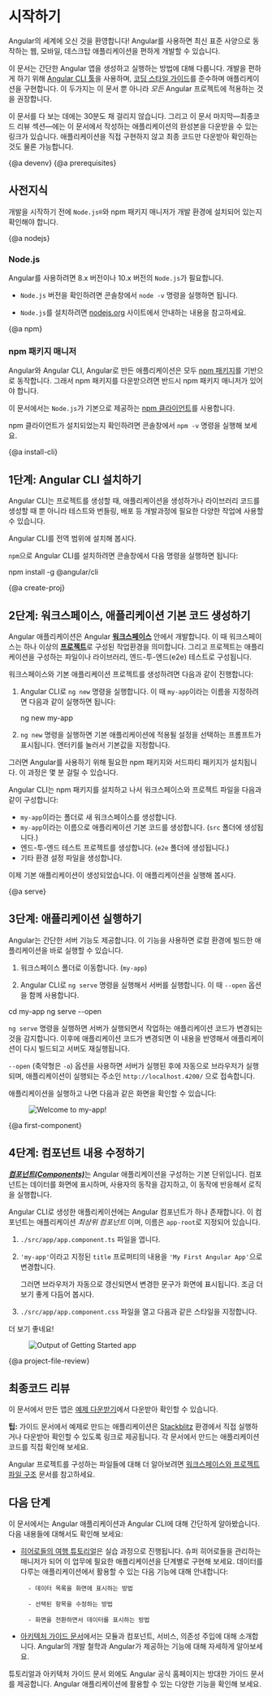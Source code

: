 <!--
# Getting started 
-->
# 시작하기

<!--
Welcome to Angular! Angular helps you build modern applications for the web, mobile, or desktop.  

This guide shows you how to build and run a simple Angular
app. You'll use the [Angular CLI tool](cli "CLI command reference") to accelerate development, 
while adhering to the [Style Guide](guide/styleguide "Angular style guide") recommendations that
benefit _every_ Angular project.

This guide takes less than 30 minutes to complete. 
At the end of this guide&mdash;as part of final code review&mdash;there is a link to download a copy of the final application code. (If you don't execute the commands in this guide, you can still download the final application code.)
-->
Angular의 세계에 오신 것을 환영합니다! Angular를 사용하면 최신 표준 사양으로 동작하는 웹, 모바일, 데스크탑 애플리케이션을 편하게 개발할 수 있습니다.

이 문서는 간단한 Angular 앱을 생성하고 실행하는 방법에 대해 다룹니다.
개발을 편하게 하기 위해 [Angular CLI 툴](cli "CLI command reference")을 사용하며, [코딩 스타일 가이드](guide/styleguide "Angular style guide")를 준수하며 애플리케이션을 구현합니다.
이 두가지는 이 문서 뿐 아니라 _모든_ Angular 프로젝트에 적용하는 것을 권장합니다.

이 문서를 다 보는 데에는 30분도 채 걸리지 않습니다.
그리고 이 문서 마지막&mdash;최종코드 리뷰 섹션&mdash;에는 이 문서에서 작성하는 애플리케이션의 완성본을 다운받을 수 있는 링크가 있습니다.
애플리케이션을 직접 구현하지 않고 최종 코드만 다운받아 확인하는 것도 물론 가능합니다.

{@a devenv}
{@a prerequisites}
<!--
## Prerequisites 
-->
## 사전지식

<!--
Before you begin, make sure your development environment includes `Node.js®` and an npm package manager. 
-->
개발을 시작하기 전에 `Node.js®`와 npm 패키지 매니저가 개발 환경에 설치되어 있는지 확인해야 합니다.

{@a nodejs}
### Node.js

<!--
Angular requires `Node.js` version 8.x or 10.x.

* To check your version, run `node -v` in a terminal/console window.

* To get `Node.js`, go to [nodejs.org](https://nodejs.org "Nodejs.org").
-->
Angular를 사용하려면 8.x 버전이나 10.x 버전의 `Node.js`가 필요합니다.

* `Node.js` 버전을 확인하려면 콘솔창에서 `node -v` 명령을 실행하면 됩니다.

* `Node.js`를 설치하려면 [nodejs.org](https://nodejs.org "Nodejs.org") 사이트에서 안내하는 내용을 참고하세요.

{@a npm}
<!--
### npm package manager
-->
### npm 패키지 매니저

<!--
Angular, the Angular CLI, and Angular apps depend on features and functionality provided by libraries that are available as [npm packages](https://docs.npmjs.com/getting-started/what-is-npm). To download and install npm packages, you must have an npm package manager. 

This Quick Start uses the [npm client](https://docs.npmjs.com/cli/install) command line interface, which is installed with `Node.js` by default. 

To check that you have the npm client installed, run `npm -v` in a terminal/console window.
-->
Angular와 Angular CLI, Angular로 만든 애플리케이션은 모두 [npm 패키지](https://docs.npmjs.com/getting-started/what-is-npm)를 기반으로 동작합니다.
그래서 npm 패키지를 다운받으려면 반드시 npm 패키지 매니저가 있어야 합니다.

이 문서에서는 `Node.js`가 기본으로 제공하는 [npm 클라이언트](https://docs.npmjs.com/cli/install)를 사용합니다.

npm 클라이언트가 설치되었는지 확인하려면 콘솔창에서 `npm -v` 명령을 실행해 보세요.

{@a install-cli}

<!--
## Step 1: Install the Angular CLI
-->
## 1단계: Angular CLI 설치하기

<!--
You use the Angular CLI 
to create projects, generate application and library code, and perform a variety of ongoing development tasks such as testing, bundling, and deployment.

Install the Angular CLI globally. 

To install the CLI using `npm`, open a terminal/console window and enter the following command:
-->
Angular CLI는 프로젝트를 생성할 때, 애플리케이션을 생성하거나 라이브러리 코드를 생성할 때 뿐 아니라 테스트와 번들링, 배포  등 개발과정에 필요한 다양한 작업에 사용할 수 있습니다.

Angular CLI를 전역 범위에 설치해 봅시다.

`npm`으로 Angular CLI를 설치하려면 콘솔창에서 다음 명령을 실행하면 됩니다:

<code-example language="sh" class="code-shell">
  npm install -g @angular/cli

</code-example>



{@a create-proj}

<!--
## Step 2: Create a workspace and initial application
-->
## 2단계: 워크스페이스, 애플리케이션 기본 코드 생성하기

<!--
You develop apps in the context of an Angular [**workspace**](guide/glossary#workspace). A workspace contains the files for one or more [**projects**](guide/glossary/#project). A project is the set of files that comprise an app, a library, or end-to-end (e2e) tests. 
-->
Angular 애플리케이션은 Angular [**워크스페이스**](guide/glossary#workspace) 안에서 개발합니다.
이 때 워크스페이스는 하나 이상의 [**프로젝트**](guide/glossary/#project)로 구성된 작업환경을 의미합니다.
그리고 프로젝트는 애플리케이션을 구성하는 파일이나 라이브러리, 엔드-투-엔드(e2e) 테스트로 구성됩니다.

<!--
To create a new workspace and initial app project: 
-->
워크스페이스와 기본 애플리케이션 프로젝트를 생성하려면 다음과 같이 진행합니다:

<!--
1. Run the CLI command `ng new` and provide the name `my-app`, as shown here: 
-->
1. Angular CLI로 `ng new` 명령을 실행합니다. 이 때 `my-app`이라는 이름을 지정하려면 다음과 같이 실행하면 됩니다:

    <code-example language="sh" class="code-shell">
      ng new my-app

    </code-example>

<!--
2. The `ng new` command prompts you for information about features to include in the initial app project. Accept the defaults by pressing the Enter or Return key. 
-->
2. `ng new` 명령을 실행하면 기본 애플리케이션에 적용될 설정을 선택하는 프롬프트가 표시됩니다.
엔터키를 눌러서 기본값을 지정합니다.

<!--
The Angular CLI installs the necessary Angular npm packages and other dependencies. This can take a few minutes. 

It also creates the following workspace and starter project files: 

* A new workspace, with a root folder named `my-app`
* An initial skeleton app project, also called `my-app` (in the `src` subfolder)
* An end-to-end test project (in the `e2e` subfolder)
* Related configuration files

The initial app project contains a simple Welcome app, ready to run. 
-->
그러면 Angular를 사용하기 위해 필요한 npm 패키지와 서드파티 패키지가 설치됩니다.
이 과정은 몇 분 걸릴 수 있습니다.

Angular CLI는 npm 패키지를 설치하고 나서 워크스페이스와 프로젝트 파일을 다음과 같이 구성합니다:

* `my-app`이라는 폴더로 새 워크스페이스를 생성합니다.
* `my-app`이라는 이름으로 애플리케이션 기본 코드를 생성합니다. (`src` 폴더에 생성됩니다.)
* 엔드-투-엔드 테스트 프로젝트를 생성합니다. (`e2e` 폴더에 생성됩니다.)
* 기타 환경 설정 파일을 생성합니다.

이제 기본 애플리케이션이 생성되었습니다. 이 애플리케이션을 실행해 봅시다.

{@a serve}

<!--
## Step 3: Serve the application
-->
## 3단계: 애플리케이션 실행하기

<!--
Angular includes a server, so that you can easily build and serve your app locally.

1. Go to the workspace folder (`my-app`).

1. Launch the server by using the CLI command `ng serve`, with the `--open` option.
-->
Angular는 간단한 서버 기능도 제공합니다. 이 기능을 사용하면 로컬 환경에 빌드한 애플리케이션을 바로 실행할 수 있습니다.

1. 워크스페이스 폴더로 이동합니다. (`my-app`)

1. Angular CLI로 `ng serve` 명령을 실행해서 서버를 실행합니다. 이 때 `--open` 옵션을 함께 사용합니다.

<code-example language="sh" class="code-shell">
  cd my-app
  ng serve --open
</code-example>

<!--
The `ng serve` command launches the server, watches your files,
and rebuilds the app as you make changes to those files.

The `--open` (or just `-o`) option automatically opens your browser
to `http://localhost:4200/`.

Your app greets you with a message:
-->
`ng serve` 명령을 실행하면 서버가 실행되면서 작업하는 애플리케이션 코드가 변경되는 것을 감지합니다.
이후에 애플리케이션 코드가 변경되면 이 내용을 반영해서 애플리케이션이 다시 빌드되고 서버도 재실행됩니다.

`--open` (축약형은 `-o`) 옵션을 사용하면 서버가 실행된 후에 자동으로 브라우저가 실행되며, 애플리케이션이 실행되는 주소인 `http://localhost.4200/` 으로 접속합니다.

애플리케이션을 실행하고 나면 다음과 같은 화면을 확인할 수 있습니다:

<figure>
  <img src='generated/images/guide/cli-quickstart/app-works.png' alt="Welcome to my-app!">
</figure>



{@a first-component}

<!--
## Step 4: Edit your first Angular component
-->
## 4단계: 컴포넌트 내용 수정하기

<!--
[**_Components_**](guide/glossary#component) are the fundamental building blocks of Angular applications. 
They display data on the screen, listen for user input, and take action based on that input. 

As part of the initial app, the CLI created the first Angular component for you. It is the _root component_, and it is named `app-root`. 
-->
[**_컴포넌트(Components)_**](guide/glossary#component)는 Angular 애플리케이션을 구성하는 기본 단위입니다.
컴포넌트는 데이터를 화면에 표시하며, 사용자의 동작을 감지하고, 이 동작에 반응해서 로직을 실행합니다.

Angular CLI로 생성한 애플리케이션에는 Angular 컴포넌트가 하나 존재합니다.
이 컴포넌트는 애플리케이션 _최상위 컴포넌트_ 이며, 이름은 `app-root`로 지정되어 있습니다.

<!--
1. Open `./src/app/app.component.ts`. 

2. Change the `title` property from `'my-app'` to `'My First Angular App'`.
-->
1. `./src/app/app.component.ts` 파일을 엽니다.

2. `'my-app'`이라고 지정된 `title` 프로퍼티의 내용을 `'My First Angular App'`으로 변경합니다.

    <code-example path="cli-quickstart/src/app/app.component.ts" region="component" header="src/app/app.component.ts" linenums="false"></code-example>

    <!--
    The browser reloads automatically with the revised title. That's nice, but it could look better.
    -->
    그러면 브라우저가 자동으로 갱신되면서 변경한 문구가 화면에 표시됩니다. 조금 더 보기 좋게 다듬어 봅시다.

<!--
3. Open `./src/app/app.component.css` and give the component some style.
-->
3. `./src/app/app.component.css` 파일을 열고 다음과 같은 스타일을 지정합니다.

    <code-example path="cli-quickstart/src/app/app.component.css" header="src/app/app.component.css" linenums="false"></code-example>

<!--
Looking good! 
-->
더 보기 좋네요!

<figure>
  <img src='generated/images/guide/cli-quickstart/my-first-app.png' alt="Output of Getting Started app">
</figure>




{@a project-file-review}

<!--
## Final code review
-->
## 최종코드 리뷰

<!--
You can <a href="generated/zips/cli-quickstart/cli-quickstart.zip" target="_blank">download an example</a> of the app that you created in this Getting Started guide. 
-->
이 문서에서 만든 앱은 <a href="generated/zips/cli-quickstart/cli-quickstart.zip" target="_blank">예제 다운받기</a>에서 다운받아 확인할 수 있습니다.


<div class="alert is-helpful">

<!--
**Tip:** Most Angular guides include links to download example files and run live examples in [Stackblitz](http://www.stackblitz.com), so that you can see Angular concepts and code in action. 
-->
**팁:** 가이드 문서에서 예제로 만드는 애플리케이션은 [Stackblitz](http://www.stackblitz.com) 환경에서 직접 실행하거나 다운받아 확인할 수 있도록 링크로 제공됩니다.
각 문서에서 만드는 애플리케이션 코드를 직접 확인해 보세요.

</div>

<!--
For more information about Angular project files and the file structure, see [Workspace and project file struture](guide/file-structure).
-->
Angular 프로젝트를 구성하는 파일들에 대해 더 알아보려면 [워크스페이스와 프로젝트 파일 구조](guide/file-structure) 문서를 참고하세요.


<!--
## Next steps
-->
## 다음 단계

<!--
Now that you've seen the essentials of an Angular app and the Angular CLI, continue with these other introductory materials: 
-->
이 문서에서는 Angular 애플리케이션과 Angular CLI에 대해 간단하게 알아봤습니다. 다음 내용들에 대해서도 확인해 보세요:

<!--
* The [Tour of Heroes tutorial](tutorial "Tour of Heroes tutorial") provides additional hands-on learning. It walks you through the steps to build an app that helps a staffing agency manage a group of superhero employees. 
It has many of the features you'd expect to find in a data-driven application: 

        - Acquiring and displaying a list of items

        - Editing a selected item's detail

        - Navigating among different views of the data
-->
* [히어로들의 여행 튜토리얼](tutorial "Tour of Heroes tutorial")은 실습 과정으로 진행됩니다.
슈퍼 히어로들을 관리하는 매니저가 되어 이 업무에 필요한 애플리케이션을 단계별로 구현해 보세요.
데이터를 다루는 애플리케이션에서 활용할 수 있는 다음 기능에 대해 안내합니다:

        - 데이터 목록을 화면에 표시하는 방법

        - 선택된 항목을 수정하는 방법

        - 화면을 전환하면서 데이터를 표시하는 방법

<!--
* The [Architecture guide](guide/architecture "Architecture guide") describes key concepts such as modules, components, services, and dependency injection (DI). It provides a foundation for more in-depth guides about specific Angular concepts and features.  
-->
* [아키텍처 가이드 문서](guide/architecture "Architecture guide")에서는 모듈과 컴포넌트, 서비스, 의존성 주입에 대해 소개합니다.
Angular의 개발 철학과 Angular가 제공하는 기능에 대해 자세하게 알아보세요.

<!--
After the Tutorial and Architecture guide, you'll be ready to continue exploring Angular on your own through the other guides and references in this documentation set, focusing on the features most important for your apps. 
-->
튜토리얼과 아키텍처 가이드 문서 외에도 Angular 공식 홈페이지는 방대한 가이드 문서를 제공합니다.
Angular 애플리케이션에 활용할 수 있는 다양한 기능을 확인해 보세요.
